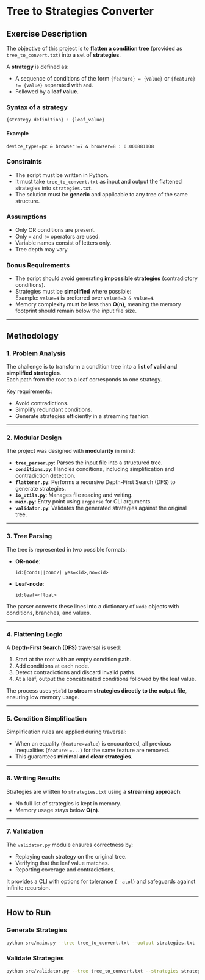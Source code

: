 # Tree to Strategies Converter

## Exercise Description

The objective of this project is to **flatten a condition tree** (provided as `tree_to_convert.txt`) into a set of **strategies**.

A **strategy** is defined as:  
- A sequence of conditions of the form `{feature} = {value}` or `{feature} != {value}` separated with `and`.  
- Followed by a **leaf value**.

### Syntax of a strategy
```
{strategy definition} : {leaf_value}
```

#### Example
```
device_type!=pc & browser!=7 & browser=8 : 0.000881108
```

### Constraints
- The script must be written in Python.
- It must take `tree_to_convert.txt` as input and output the flattened strategies into `strategies.txt`.
- The solution must be **generic** and applicable to any tree of the same structure.

### Assumptions
- Only OR conditions are present.
- Only `=` and `!=` operators are used.
- Variable names consist of letters only.
- Tree depth may vary.

### Bonus Requirements
- The script should avoid generating **impossible strategies** (contradictory conditions).
- Strategies must be **simplified** where possible:  
  Example: `value=4` is preferred over `value!=3 & value=4`.
- Memory complexity must be less than **O(n)**, meaning the memory footprint should remain below the input file size.

---

## Methodology

### 1. Problem Analysis
The challenge is to transform a condition tree into a **list of valid and simplified strategies**.  
Each path from the root to a leaf corresponds to one strategy.

Key requirements:  
- Avoid contradictions.  
- Simplify redundant conditions.  
- Generate strategies efficiently in a streaming fashion.

---

### 2. Modular Design
The project was designed with **modularity** in mind:

- **`tree_parser.py`**: Parses the input file into a structured tree.  
- **`conditions.py`**: Handles conditions, including simplification and contradiction detection.  
- **`flattener.py`**: Performs a recursive Depth-First Search (DFS) to generate strategies.  
- **`io_utils.py`**: Manages file reading and writing.  
- **`main.py`**: Entry point using `argparse` for CLI arguments.  
- **`validator.py`**: Validates the generated strategies against the original tree.

---

### 3. Tree Parsing
The tree is represented in two possible formats:
- **OR-node**:  
  ```
  id:[cond1||cond2] yes=<id>,no=<id>
  ```
- **Leaf-node**:  
  ```
  id:leaf=<float>
  ```

The parser converts these lines into a dictionary of `Node` objects with conditions, branches, and values.

---

### 4. Flattening Logic
A **Depth-First Search (DFS)** traversal is used:
1. Start at the root with an empty condition path.  
2. Add conditions at each node.  
3. Detect contradictions and discard invalid paths.  
4. At a leaf, output the concatenated conditions followed by the leaf value.  

The process uses `yield` to **stream strategies directly to the output file**, ensuring low memory usage.

---

### 5. Condition Simplification
Simplification rules are applied during traversal:
- When an equality (`feature=value`) is encountered, all previous inequalities (`feature!=...`) for the same feature are removed.  
- This guarantees **minimal and clear strategies**.

---

### 6. Writing Results
Strategies are written to `strategies.txt` using a **streaming approach**:
- No full list of strategies is kept in memory.  
- Memory usage stays below **O(n)**.

---

### 7. Validation
The `validator.py` module ensures correctness by:
- Replaying each strategy on the original tree.  
- Verifying that the leaf value matches.  
- Reporting coverage and contradictions.  

It provides a CLI with options for tolerance (`--atol`) and safeguards against infinite recursion.

---

## How to Run

### Generate Strategies
```bash
python src/main.py --tree tree_to_convert.txt --output strategies.txt
```

### Validate Strategies
```bash
python src/validator.py --tree tree_to_convert.txt --strategies strategies.txt
```

